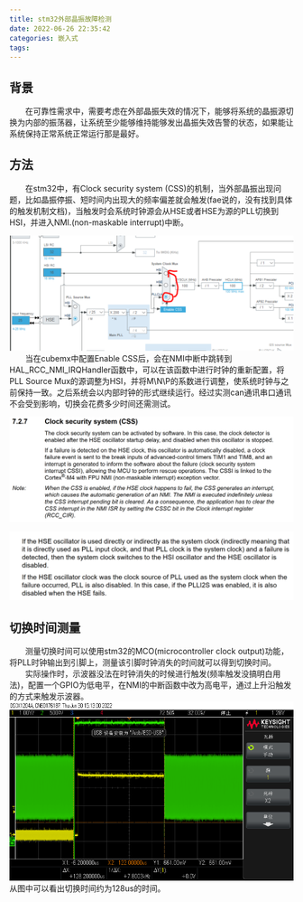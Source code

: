 ```yaml
---
title: stm32外部晶振故障检测
date: 2022-06-26 22:35:42
categories: 嵌入式
tags:
---
```


## 背景 ## 
&emsp;&emsp;在可靠性需求中，需要考虑在外部晶振失效的情况下，能够将系统的晶振源切换为内部的振荡器，让系统至少能够维持能够发出晶振失效告警的状态，如果能让系统保持正常系统正常运行那是最好。

## 方法 ##
&emsp;&emsp;在stm32中，有Clock security system (CSS)的机制，当外部晶振出现问题，比如晶振停振、短时间内出现大的频率偏差就会触发(fae说的，没有找到具体的触发机制文档)，当触发时会系统时钟源会从HSE或者HSE为源的PLL切换到HSI，并进入NMI.(non-maskable interrupt)中断。

![](../images/stm32外部晶振故障检测/cubemx1.PNG)
&emsp;&emsp;当在cubemx中配置Enable CSS后，会在NMI中断中跳转到HAL_RCC_NMI_IRQHandler函数中，可以在该函数中进行时钟的重新配置，将PLL Source Mux的源调整为HSI，并将M\N\P的系数进行调整，使系统时钟与之前保持一致。之后系统会以内部时钟的形式继续运行。经过实测can通讯串口通讯不会受到影响，切换会花费多少时间还需测试。

![](../images/stm32外部晶振故障检测/css_datasheet.jpg)

![](../images/stm32外部晶振故障检测/css_datasheet2.PNG)

## 切换时间测量 ##
&emsp;&emsp;测量切换时间可以使用stm32的MCO(microcontroller clock output)功能，将PLL时钟输出到引脚上，测量该引脚时钟消失的时间就可以得到切换时间。
&emsp;&emsp;实际操作时，示波器没法在时钟消失的时候进行触发(频率触发没搞明白用法)，配置一个GPIO为低电平，在NMI的中断函数中改为高电平，通过上升沿触发的方式来触发示波器。
![](../images/stm32外部晶振故障检测/scope_4.bmp)
从图中可以看出切换时间约为128us的时间。


